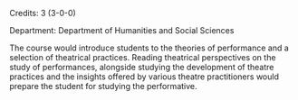Credits: 3 (3-0-0)

Department: Department of Humanities and Social Sciences

The course would introduce students to the theories of performance and a selection of theatrical practices. Reading theatrical perspectives on the study of performances, alongside studying the development of theatre practices and the insights offered by various theatre practitioners would prepare the student for studying the performative.